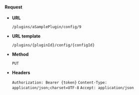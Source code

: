 #### Request

* **URL**

  `/plugins/aSamplePlugin/config/9`

* **URL template**

  `/plugins/{pluginId}/config/{configId}`

* **Method**

  `PUT`

* **Headers**

  `Authorization: Bearer {token}`
  `Content-Type: application/json;charset=UTF-8`
  `Accept: application/json`
